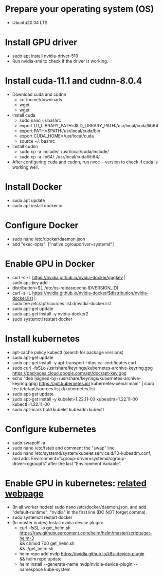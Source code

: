 # Prepare your operating system (OS)
- Ubuntu20.04 LTS

# Install GPU driver
- sudo apt install nvidia-driver-510
- Run nvidia-smi to check if the driver is working.

# Install cuda-11.1 and cudnn-8.0.4
- Download cuda and cudnn
	- cd /home/downloads
	- wget 
	- wget
- Install cuda
	- sudo nano ~/.bashrc
	- export LD_LIBRARY_PATH=$LD_LIBRARY_PATH:/usr/local/cuda/lib64
	- export PATH=$PATH:/usr/local/cuda/bin
	- export CUDA_HOME=/usr/local/cuda
	- source ~/. bashrc
- Install cudnn
	- sudo cp -a  include/. /usr/local/cuda/include/
	- sudo cp -a lib64/. /usr/local/cuda/lib64/
- After configuring cuda and cudnn, run nvcc --version to check if cuda is working well.

# Install Docker
- sudo apt update
- sudo apt install docker.io

# Configure Docker
- sudo nano /etc/docker/daemon.json
- add "exec-opts": ["native.cgroupdriver=systemd"]

# Enable GPU in Docker
- curl -s -L https://nvidia.github.io/nvidia-docker/gpgkey | \
  sudo apt-key add -
- distribution=$(. /etc/os-release;echo $ID$VERSION_ID)
- curl -s -L https://nvidia.github.io/nvidia-docker/$distribution/nvidia-docker.list | \
  sudo tee /etc/apt/sources.list.d/nvidia-docker.list
- sudo apt-get update
- sudo apt-get install -y nvidia-docker2
- sudo systemctl restart docker

# Install kubernetes
- apt-cache policy kubectl  (search for package versions)
- sudo apt-get update
- sudo apt-get install -y apt-transport-https ca-certificates curl
- sudo curl -fsSLo /usr/share/keyrings/kubernetes-archive-keyring.gpg https://packages.cloud.google.com/apt/doc/apt-key.gpg
- echo "deb [signed-by=/usr/share/keyrings/kubernetes-archive-keyring.gpg] https://apt.kubernetes.io/ kubernetes-xenial main" | sudo tee /etc/apt/sources.list.d/kubernetes.list
- sudo apt-get update
- sudo apt-get install -y kubelet=1.22.11-00  kubeadm=1.22.11-00 kubectl=1.22.11-00
- sudo apt-mark hold kubelet kubeadm kubectl

# Configure kubernetes
- sudo swapoff -a
- sudo nano /etc/fstab and comment the "swap" line.
- sudo nano /etc/systemd/system/kubelet.service.d/10-kubeadm.conf, and add: Environment=”cgroup-driver=systemd/cgroup-driver=cgroupfs” after the last “Environment Variable”.

# Enable GPU in kubernetes: [related webpage](https://docs.nvidia.com/datacenter/cloud-native/kubernetes/install-k8s.html)
- (In all worker nodes) sudo nano /etc/docker/daemon.json, and add "default-runtime": "nvidia" in the first line (DO NOT forget comma).
- sudo systemctl restart docker
- (In master nodes) Install nvidia device plugin: 
	- curl -fsSL -o get_helm.sh https://raw.githubusercontent.com/helm/helm/master/scripts/get-helm-3 \
   && chmod 700 get_helm.sh \
   && ./get_helm.sh
   	- helm repo add nvdp https://nvidia.github.io/k8s-device-plugin \
   && helm repo update
   	- helm install --generate-name nvdp/nvidia-device-plugin --namespace kube-system


